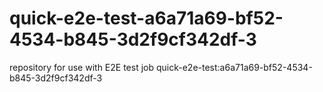 # quick-e2e-test-a6a71a69-bf52-4534-b845-3d2f9cf342df-3
repository for use with E2E test job quick-e2e-test:a6a71a69-bf52-4534-b845-3d2f9cf342df-3

